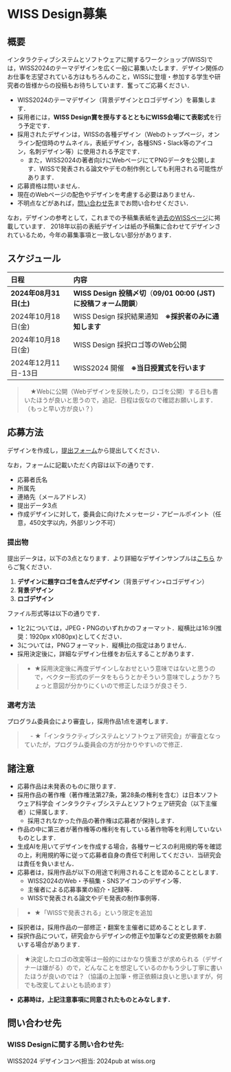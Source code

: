 
# WISS Design募集

## 概要
インタラクティブシステムとソフトウェアに関するワークショップ(WISS)では，WISS2024のテーマデザインを広く一般に募集いたします．デザイン関係のお仕事を志望されている方はもちろんのこと，WISSに登壇・参加する学生や研究者の皆様からの投稿もお待ちしています．奮ってご応募ください．

- WISS2024のテーマデザイン（背景デザインとロゴデザイン）を募集します．
- 採用者には，**WISS Design賞を授与するとともにWISS会場にて表彰式**を行う予定です．
- 採用されたデザインは，WISSの各種デザイン（Webのトップページ，オンライン配信時のサムネイル，表紙デザイン，各種SNS・Slack等のアイコン，名刺デザイン等）に使用される予定です．
	- また，WISS2024の著者向けにWebページにてPNGデータを公開します．WISSで発表される論文やデモの制作例としても利用される可能性があります．
- 応募資格は問いません．
- 現在のWebページの配色やデザインを考慮する必要はありません．
- 不明点などがあれば，[問い合わせ先](#問い合わせ先)までお問い合わせください．

なお，デザインの参考として，これまでの予稿集表紙を[過去のWISSページ](./archive.html)に掲載しています． 2018年以前の表紙デザインは紙の予稿集に合わせてデザインされているため，今年の募集事項と一致しない部分があります．

<a id="スケジュール"></a>
## スケジュール
日程|内容
:--|:--
**2024年08月31日(土)**|	**WISS Design 投稿〆切**（**09/01 00:00 (JST) に投稿フォーム閉鎖**）
2024年10月18日(金)|	WISS Design 採択結果通知　**※採択者のみに通知します**
2024年10月18日(金)|	WISS Design 採択ロゴ等のWeb公開 
2024年12月11日-13日 | WISS2024 開催　**※当日授賞式を行います**

> 　★Webに公開（Webデザインを反映したり，ロゴを公開）する日も書いたほうが良いと思うので，追記．日程は仮なので確認お願いします．（もっと早い方が良い？）

## 応募方法
デザインを作成し，[提出フォーム](https://forms.gle/9VBm6DTQTqGXWwKh6)から提出してください．

なお，フォームに記載いただく内容は以下の通りです．
- 応募者氏名
- 所属先
- 連絡先（メールアドレス）
- 提出データ3点
- 作成デザインに対して，委員会に向けたメッセージ・アピールポイント（任意，450文字以内，外部リンク不可）

### 提出物
 提出データは，以下の3点となります．より詳細なデザインサンプルは[こちら](https://docs.google.com/presentation/d/1OHkADF90lpBt3XQdXSaOIzh3BJm2Via-Ws108-Rh0TY/edit?usp=sharing) からご覧ください．

 1. **デザインに題字ロゴを含んだデザイン**（背景デザイン+ロゴデザイン）
 2. **背景デザイン**
 3. **ロゴデザイン**
 
 
 ファイル形式等は以下の通りです．
- 1と2については，JPEG・PNGのいずれかのフォーマット．縦横比は16:9(推奨：1920px x1080px)としてください．
- 3については，PNGフォーマット．縦横比の指定はありません．
-  採用決定後に，詳細なデザイン仕様をお伝えすることがあります．

> 	- ★採用決定後に再度デザインしなおせという意味ではないと思うので，ベクター形式のデータをもらうとかそういう意味でしょうか？ちょっと意図が分かりにくいので修正したほうが良さそう．




### 選考方法
プログラム委員会により審査し，採用作品1点を選考します．

> 　- ★「インタラクティブシステムとソフトウェア研究会」が審査となっていたが，プログラム委員会の方が分かりやすいので修正．

<a id="諸注意"></a>
## 諸注意
-  応募作品は未発表のものに限ります．
- 採用作品の著作権（著作権法第27条，第28条の権利を含む）は日本ソフトウェア科学会 インタラクティブシステムとソフトウェア研究会（以下主催者）に帰属します．
	- 採用されなかった作品の著作権は応募者が保持します．
- 作品の中に第三者が著作権等の権利を有している著作物等を利用していないものとします．
- 生成AIを用いてデザインを作成する場合，各種サービスの利用規約等を確認の上，利用規約等に従って応募者自身の責任で利用してください．当研究会は責任を負いません．
- 応募者は，採用作品が以下の用途で利用されることを認めることとします．
	- WISS2024のWeb・予稿集・SNSアイコンのデザイン等．
	- 主催者による応募事業の紹介・記録等．
	- WISSで発表される論文やデモ発表の制作事例等．
>  - ★「WISSで発表される」という限定を追加

<!-- - 採用作品は，次年度の募集の際に過去のデザインとして公開されます．-->
- 採択者は，採用作品の一部修正・翻案を主催者に認めることとします．
- 採択作品について，研究会からデザインの修正や加筆などの変更依頼をお願いする場合があります．
	

> ★決定したロゴの改変等は一般的にはかなり慎重さが求められる（デザイナーは嫌がる）ので，どんなことを想定しているのかもう少し丁寧に書いたほうが良いのでは？（協議の上加筆・修正依頼は良いと思いますが，何でも改変してよいとも読めます）

- **応募時は，上記注意事項に同意されたものとみなします．**

<a id="問い合わせ先"></a>
## 問い合わせ先
### WISS Designに関する問い合わせ先: 
WISS2024 デザインコンペ担当: 2024pub at wiss.org 
<!--stackedit_data:
eyJoaXN0b3J5IjpbLTE4NTUxNTc2NzYsODM5Mzg5ODkxLC0zNj
U2ODgwMTAsMzY5MzMwNDk1LC03NTY3MDE0OTAsLTEyMTM4ODEw
NzAsLTE1NzcwNDU1ODQsLTc5ODY1ODUxMiwtMzI2ODMxNzg4LD
Y2OTI0NDI1MywtMTA3MTAyMDI5N119
-->